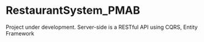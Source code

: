# RestaurantSystem_PMAB
Project under development. Server-side is a RESTful API using CQRS, Entity Framework
